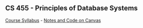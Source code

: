 ## CS 455 - Principles of Database Systems

[Course Syllabus](CS455-syllabus.pdf) - [Notes and Code on Canvas](https://canvas.pugetsound.edu)

<!-- ### In-class Labs

- [SQL Lab](lab.sql/) (Solution) -->

<!-- David's schedule generator! Do not touch -->
<div id="schedule">&nbsp;</div>
<script type="text/javascript" src="../calendar.js"></script>
<script type="text/javascript" src="schedule.js"></script>
<!-- End -->
